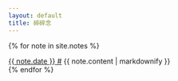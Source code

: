 ```yaml
---
layout: default
title: 碎碎念
---
```

{% for note in site.notes %}
<div class="card" id="date-{{ note.date | date: "%Y-%m-%d" }}{{ note.slug }}">
  <date>
    <a href="#date-{{ note.date | date: "%Y-%m-%d" }}{{ note.slug }}">{{ note.date }} #</a>
  </date>
  {{ note.content | markdownify }}
</div>
{% endfor %}
